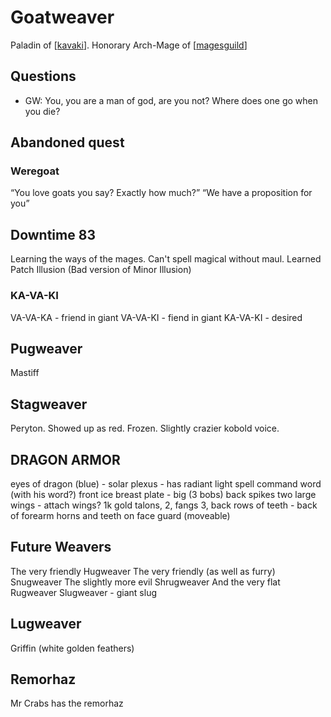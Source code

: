 # Goatweaver
Paladin of [[kavaki]].
Honorary Arch-Mage of [[magesguild]]

## Questions
- GW: You, you are a man of god, are you not? Where does one go when you die?

## Abandoned quest
### Weregoat
“You love goats you say? Exactly how much?”
“We have a proposition for you”

## Downtime 83
Learning the ways of the mages.
Can't spell magical without maul.
Learned Patch Illusion (Bad version of Minor Illusion)

### KA-VA-KI
VA-VA-KA - friend in giant
VA-VA-KI - fiend in giant
KA-VA-KI - desired

## Pugweaver
Mastiff

## Stagweaver
Peryton. Showed up as red. Frozen. Slightly crazier kobold voice.

## DRAGON ARMOR
eyes of dragon (blue) - solar plexus - has radiant light spell command word (with his word?)
front ice breast plate - big  (3 bobs)
back spikes
two large wings - attach wings? 1k gold
talons, 2, fangs 3, back rows of teeth - back of forearm
horns and teeth on face guard (moveable)


## Future Weavers
The very friendly Hugweaver
The very friendly (as well as furry) Snugweaver
The slightly more evil Shrugweaver
And the very flat Rugweaver
Slugweaver - giant slug

## Lugweaver
Griffin (white golden feathers)

## Remorhaz
Mr Crabs has the remorhaz

[//begin]: # "Autogenerated link references for markdown compatibility"
[kavaki]: ../deities/kavaki "Kavaki"
[magesguild]: ../waterdeep/magesguild "Mages Guild"
[//end]: # "Autogenerated link references"
